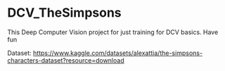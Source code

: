 # DCV_TheSimpsons

This Deep Computer Vision project for just training for DCV basics.
Have fun

Dataset: https://www.kaggle.com/datasets/alexattia/the-simpsons-characters-dataset?resource=download
